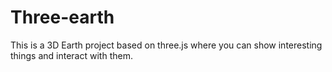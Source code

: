 # Three-earth
This is a 3D Earth project based on three.js where you can show interesting things and interact with them.
